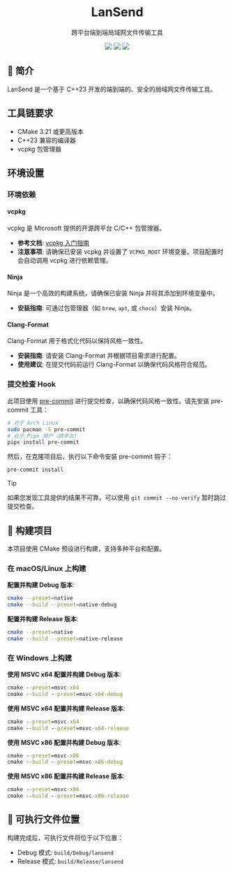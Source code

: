 <h1 align="center">
  LanSend
</h1>
<p align="center">
  跨平台端到端局域网文件传输工具
</p>

<p align="center">
  <img src="https://img.shields.io/badge/language-C%2B%2B23-yellow.svg">
  <img src="https://img.shields.io/badge/platform-Windows%20%7C%20macOS%20%7C%20Linux-lightgreen.svg">
  <img src="https://img.shields.io/badge/network-boost.asio-blue.svg">
</p>

## :pushpin: 简介

LanSend 是一个基于 C++23 开发的端到端的、安全的局域网文件传输工具。

## 工具链要求

- CMake 3.21 或更高版本
- C++23 兼容的编译器
- vcpkg 包管理器

## 环境设置

### 环境依赖

#### vcpkg

vcpkg 是 Microsoft 提供的开源跨平台 C/C++ 包管理器。

- **参考文档**: [vcpkg 入门指南](https://learn.microsoft.com/zh-cn/vcpkg/get_started/get-started?pivots=shell-powershell)
- **注意事项**: 请确保已安装 vcpkg 并设置了 `VCPKG_ROOT` 环境变量。项目配置时会自动调用 vcpkg 进行依赖管理。

#### Ninja

Ninja 是一个高效的构建系统，请确保已安装 Ninja 并将其添加到环境变量中。

- **安装指南**: 可通过包管理器（如 `brew`, `apt`, 或 `choco`）安装 Ninja。

#### Clang-Format

Clang-Format 用于格式化代码以保持风格一致性。

- **安装指南**: 请安装 Clang-Format 并根据项目需求进行配置。
- **使用建议**: 在提交代码前运行 Clang-Format 以确保代码风格符合规范。

### 提交检查 Hook

此项目使用 [pre-commit](https://pre-commit.com/) 进行提交检查，以确保代码风格一致性。请先安装 pre-commit 工具：

```bash
# 对于 Arch Linux
sudo pacman -S pre-commit
# 对于 Pipx 用户（跨平台）
pipx install pre-commit
```

然后，在克隆项目后，执行以下命令安装 pre-commit 钩子：

```bash
pre-commit install
```

> [!TIP]  
> 如果您发现工具提供的结果不可靠，可以使用 `git commit --no-verify` 暂时跳过提交检查。

## :triangular_ruler: 构建项目

本项目使用 CMake 预设进行构建，支持多种平台和配置。

### 在 macOS/Linux 上构建

**配置并构建 Debug 版本**:

```bash
cmake --preset=native
cmake --build --preset=native-debug
```

**配置并构建 Release 版本**:

```bash
cmake --preset=native
cmake --build --preset=native-release
```

### 在 Windows 上构建

**使用 MSVC x64 配置并构建 Debug 版本**:

```cmd
cmake --preset=msvc-x64
cmake --build --preset=msvc-x64-debug
```

**使用 MSVC x64 配置并构建 Release 版本**:

```cmd
cmake --preset=msvc-x64
cmake --build --preset=msvc-x64-release
```

**使用 MSVC x86 配置并构建 Debug 版本**:

```cmd
cmake --preset=msvc-x86
cmake --build --preset=msvc-x86-debug
```

**使用 MSVC x86 配置并构建 Release 版本**:

```cmd
cmake --preset=msvc-x86
cmake --build --preset=msvc-x86-release
```

## :open_file_folder: 可执行文件位置

构建完成后，可执行文件将位于以下位置：

- Debug 模式: `build/Debug/lansend`
- Release 模式: `build/Release/lansend`
